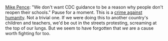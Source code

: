 <a href="https://twitter.com/RexChapman/status/1283153317095505920">Mike Pence</a>: "We don't want CDC guidance to be a reason why people don't reopen their schools." Pause for a moment. This is a <a href="https://en.wikipedia.org/wiki/Crimes_against_humanity">crime against humanity</a>. Not a trivial one. If we were doing this to another country's children and teachers, we'd be out in the streets protesting, screaming at the top of our lungs. But we seem to have forgotten that <i>we</i> are a cause worth fighting for too. 
